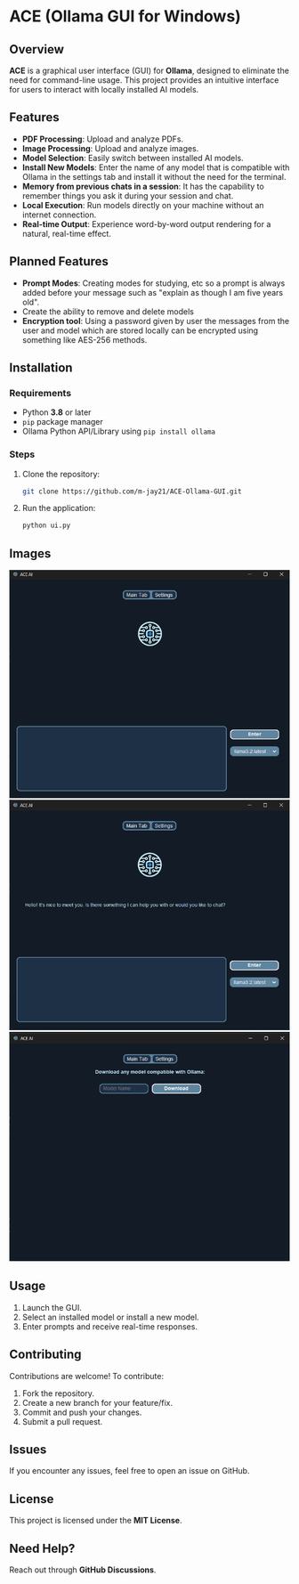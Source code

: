 # ACE (Ollama GUI for Windows)

## Overview

**ACE** is a graphical user interface (GUI) for **Ollama**, designed to eliminate the need for command-line usage. This project provides an intuitive interface for users to interact with locally installed AI models.

## Features

- **PDF Processing**: Upload and analyze PDFs.
- **Image Processing**: Upload and analyze images.
- **Model Selection**: Easily switch between installed AI models.
- **Install New Models**: Enter the name of any model that is compatible with Ollama in the settings tab and install it without the need for the terminal.
- **Memory from previous chats in a session**: It has the capability to remember things you ask it during your session and chat.
- **Local Execution**: Run models directly on your machine without an internet connection.
- **Real-time Output**: Experience word-by-word output rendering for a natural, real-time effect.

## Planned Features

- **Prompt Modes**: Creating modes for studying, etc so a prompt is always added before your message such as "explain as though I am five years old".
- Create the ability to remove and delete models
- **Encryption tool**: Using a password given by user the messages from the user and model which are stored locally can be encrypted using something like AES-256 methods.

## Installation

### Requirements

- Python **3.8** or later
- `pip` package manager
- Ollama Python API/Library using `pip install ollama`

### Steps

1. Clone the repository:
   ```sh
   git clone https://github.com/m-jay21/ACE-Ollama-GUI.git
   ```

2. Run the application:
   ```sh
   python ui.py
   ```

## Images

![Screenshot](images/image1.png)
![Screenshot](images/image2.png)
![Screenshot](images/image3.png)

## Usage

1. Launch the GUI.
2. Select an installed model or install a new model.
3. Enter prompts and receive real-time responses.

## Contributing

Contributions are welcome! To contribute:

1. Fork the repository.
2. Create a new branch for your feature/fix.
3. Commit and push your changes.
4. Submit a pull request.

## Issues

If you encounter any issues, feel free to open an issue on GitHub.

## License

This project is licensed under the **MIT License**.

## Need Help?

Reach out through **GitHub Discussions**.
